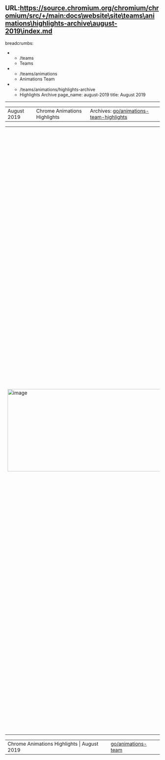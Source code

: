 URL:https://source.chromium.org/chromium/chromium/src/+/main:docs\website\site\teams\animations\highlights-archive\august-2019\index.md
---
breadcrumbs:
- - /teams
  - Teams
- - /teams/animations
  - Animations Team
- - /teams/animations/highlights-archive
  - Highlights Archive
page_name: august-2019
title: August 2019
---

<table>
<tr>

<td>August 2019</td>

<td>Chrome Animations Highlights</td>

<td>Archives: <a href="http://go/animations-team-highlights">go/animations-team-highlights</a></td>

</tr>
</table>

<table>
<tr>

<td><img alt="image" src="https://lh4.googleusercontent.com/oITVrglJINBJXDLj60V-z4SMEW9MG6rx2JrEdK6SyHqpBrYlhTL2l8LaJlvJh2jpm1XIXfjt788fB0wNN2xzzaDC1sy5tQ9jLTL-kFadhFnPNQdGNnB_vWtZHqp6QY9S4j02jkHR" height=267 width=596></td>

<td>The opening slide from smcgruer@'s <a href="https://docs.google.com/presentation/d/1qSNpFJaCvuqibe0iPc1tBSwAPp1LSXFqPIKun-_Pj_U/edit#slide=id.g5f8061889d_0_0">presentation</a>. Fun fact: Google Slides is convinced 'casually' is not a word.</td>

<td>Investing in knowledge</td>

<td>To borrow a quote that was (maybe) said by Benjamin Franklin: "An investment in knowledge pays the best interest". Stephen (smcgruer@) embodied Franklin this sprint as - faced with <a href="https://crbug.com/979952">a bug</a> that he could not understand - he went back to basics and taught himself the Blink Animations interpolation stack from the ground up. His investment paid off. Stephen was not only able to fix the original bug, but he also discovered and fixed <a href="https://crbug.com/992378">another bug</a>, and gave <a href="https://docs.google.com/presentation/d/1qSNpFJaCvuqibe0iPc1tBSwAPp1LSXFqPIKun-_Pj_U/">a presentation</a> to the rest of the team sharing what he had learnt. The S&P 500 would be jealous of that <a href="https://www.investopedia.com/terms/r/rateofreturn.asp">RoR</a>.</td>

<td><table></td>
<td><tr></td>

<td><td><img alt="image" src="https://lh5.googleusercontent.com/z53pe_NaaKwQUwC7wEzpQwDm0SgTT8WqRF91CAbqIKQ_pmh8HP_ZkhaUFx4kepVUD8QA09z961YZIfgy3OVEPy9D3oaj41aErpS_e-gypoow_vzRXtxiZKgsen6COqvZTQe_U3fn" height=171 width=281></td></td>

<td><td>Constantly in style</td></td>

<td><td>The interaction between Animations and Style is a subtle and sometimes fragile one. Animated objects are always changing, but we try to avoid causing full CSS style updates because those are expensive. Sometimes, however, we miss cases. This sprint, Rob (flackr@) discovered that pseudo-elements could <a href="https://crbug.com/988834#c9">override our no-change detection</a> code and cause unnecessary main frames! Thankfully our friends from the Style team were able to put together <a href="https://chromium.googlesource.com/chromium/src/+/b1cadc00d4f06846f7c426f66ee4a49e6a543177">a fix</a> and give our users back some frames.</td></td>

<td><td><img alt="image" src="https://lh6.googleusercontent.com/ScnUy4fn8zMfH0LcXR9ggqqatjErYxfCtLmcWEGgG06MI16f4PZWkHluvlzbAApSo0hE7BXCDDMSz5l8NBl6CJ2ncMTimLiaISR5eY954baOZHR3Hii6a_o8D7IxJ3XAXp7GP10q" height=227 width=115> <img alt="image" src="https://lh4.googleusercontent.com/lkKYKI9N9e8vb0OxTHmKn9UFUQcRb1JKezJUy9iDMY3anAvzIxMAGXB2VfOs03tiSfDcZKpmevU9DRz860L_O7pD6sdYUS90lfsXbcKAWKLQlSw3GS0DiL4mJTbwEvlSM3JhA9-a" height=227 width=115></td></td>

<td><td>Smooth Paint Worklet animations</td></td>

<td><td>An important goal of the <a href="https://docs.google.com/document/d/1USTH2Vd4D2tALsvZvy4B2aWotKWjkCYP5m0g7b90RAU/edit?ts=5bb772e1#heading=h.2zu1g67jbavu">Off-thread PaintWorklet</a> project is being able to animate Paint Worklets on the compositor thread. This keeps them smooth even if the main thread is busy. As of our most recent sprint, this is now working (behind a flag) in the latest Chromium code! The example above shows that the animation is smooth (left-hand side) with the flag turned on, and less smooth (right-hand side) with the flag off.</td></td>

<td></tr></td>
<td><tr></td>

<td><td>Timing is everything</td></td>

<td><td>Kevin (kevers@) has been celebrating the summer months by tackling an ambitious code health project - bringing blink::Animation in line with the web-animations spec. Thanks to Kevin's hard work (and a steady supply of strong coffee), our implementation is slowly but surely converging with the web-animations spec. This not only makes it much easier to understand, but a healthy number of web platform test failures based on tricky timing issues have been squashed. Fantastic work by Kevin!</td></td>

<td><td>Countable CSS</td></td>

<td><td>Taking a brief break from direct Animations work, Majid (majidvp@) discovered some <a href="https://crbug.com/993039">problems</a> with how CSS UseCounters are created this sprint. The manual (!) process was complex, missing a step in it could cause cascading failures for later-added CSS properties, and there were no automatic checks at all that it was all correct. No longer, thanks to Majid - he managed to <a href="https://chromium-review.googlesource.com/c/chromium/src/+/1752503">remove one step</a> from the manual process and also added a set of <a href="https://chromium-review.googlesource.com/c/chromium/src/+/1755413">automated presubmit checks</a> so nobody else will have to go through the pain he did!</td></td>

<td></tr></td>
<td></table></td>

<td><a href="https://www.lucidchart.com/documents/edit/069541b2-a5d7-4b5f-89f3-56455afac3f3/0?callback=close&name=docs&callback_type=back&v=972&s=660"><img alt="image" src="https://lh5.googleusercontent.com/h1XoTiLsay-bJT3_4WgJYlI7xCNMbSjeppOoc04D-JAZ-d3JInkO3NQcRt13bDSifCULj3olIczD_QH9d9XEg29oG6TlP285eaX8ebrPOJeXhoGKAxG5egQ6VJ9G9Upg1wgAqiGJ" height=394.6268181818181 width=511></a></td>

<td>Figure that shows how the verification of hit test result works and how it does not work</td>

<td>False positives + mismatches == matches…?</td>

<td>Viz hit testing v2 is heading to stable (yay!). This sprint Yi (yigu@) investigated the remaining cases where the v2 result does not match what Blink comes up with. In a moment of serendipity, it turns out that half of the mismatches were false positives due to an imperfect verification path. When iframes are slow to load, there were <a href="https://docs.google.com/document/d/1AlDyVvKtZ_SZZey_76srFqaTM-QPor0pKc6VXE7lEMU/edit">three points in time</a> where Viz and Blink used different hit test data for the verification - which lead to mismatched results being reported. With this bug fixed, the mismatch rate dropped from 0.04% to 0.02%.</td>

</tr>
</table>

<table>
<tr>

<td>Chrome Animations Highlights | August 2019</td>

<td><a href="http://go/animations-team">go/animations-team</a></td>

</tr>
</table>
